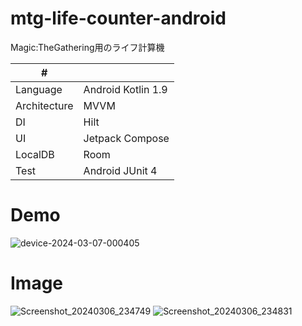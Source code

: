 # mtg-life-counter-android
Magic:TheGathering用のライフ計算機

| # | |
| ---- |--------------------------|
| Language| Android Kotlin 1.9 |
| Architecture | MVVM |
| DI | Hilt |
| UI | Jetpack Compose |
| LocalDB | Room |
| Test | Android JUnit 4 |

# Demo
![device-2024-03-07-000405](https://github.com/kuskyst/mtg-life-counter-android/assets/126965999/e5800f89-0587-4bd0-b47c-ae65e8c7c41a)

# Image
![Screenshot_20240306_234749](https://github.com/kuskyst/mtg-life-counter-android/assets/126965999/2d566e4d-8d53-47c7-b5da-56cd11a0bafb)
![Screenshot_20240306_234831](https://github.com/kuskyst/mtg-life-counter-android/assets/126965999/6ff705df-abca-4161-95b2-73c6f7207beb)
